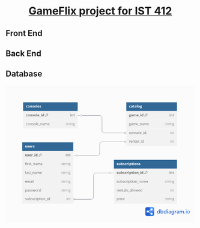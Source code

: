 # <center><u>GameFlix project for IST 412</u></center>

## Front End

## Back End

## Database

![GameFlix.png](GameFlix.png)